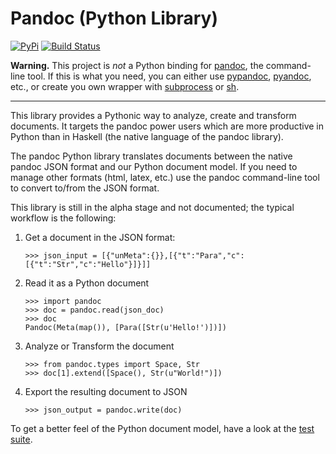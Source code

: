 

Pandoc (Python Library)
================================================================================

[![PyPi](https://img.shields.io/pypi/v/pandoc.svg)](https://pypi.python.org/pypi/pandoc)
 [![Build Status](https://travis-ci.org/boisgera/pandoc.svg?branch=master)](https://travis-ci.org/boisgera/pandoc)

**Warning.**
This project is *not* a Python binding for [pandoc], the command-line tool. 
If this is what you need, you can either use [pypandoc], [pyandoc], etc.,
or create you own wrapper with [subprocess] or [sh].

[pandoc]: http://pandoc.org/
[pypandoc]: https://pypi.python.org/pypi/pypandoc/
[pyandoc]: https://github.com/kennethreitz/pyandoc
[sh]: https://amoffat.github.io/sh/
[subprocess]: https://docs.python.org/2/library/subprocess.html

-----

This library provides a Pythonic way to analyze, create and 
transform documents.
It targets the pandoc power users which are more productive
in Python than in Haskell (the native language of the pandoc library).

The pandoc Python library translates documents between the native 
pandoc JSON format and our Python document model. 
If you need to manage other formats (html, latex, etc.) use the 
pandoc command-line tool to convert to/from the JSON format.

This library is still in the alpha stage and not documented;
the typical workflow is the following:

 1. Get a document in the JSON format:

        >>> json_input = [{"unMeta":{}},[{"t":"Para","c":[{"t":"Str","c":"Hello"}]}]]

 2. Read it as a Python document

        >>> import pandoc
        >>> doc = pandoc.read(json_doc)
        >>> doc
        Pandoc(Meta(map()), [Para([Str(u'Hello!')])])

 3. Analyze or Transform the document

        >>> from pandoc.types import Space, Str
        >>> doc[1].extend([Space(), Str(u"World!")])

 4. Export the resulting document to JSON

        >>> json_output = pandoc.write(doc)

To get a better feel of the Python document model, 
have a look at the [test suite][].

[test suite]: https://github.com/boisgera/pandoc/blob/master/pandoc/tests.md


<!--

Common Code
--------------------------------------------------------------------------------

For all examples, we use the following imports

    import json
    import sys
    import pandoc
    from pandoc.types import *

and the following depth-first document iterator: 

    def iter(elt, enter=None, exit=None):
        yield elt
        if enter is not None:
            enter(elt)
        if isinstance(elt, dict):
            elt = elt.items()
        if hasattr(elt, "__iter__"): # exclude strings
            for child in elt:
                 for subelt in iter(child, enter, exit):
                     yield subelt
        if exit is not None:
            exit(elt)


Mathematics
--------------------------------------------------------------------------------

Define the file `math.py` to count the number of math items in documents:

    def find_math(doc):
        return [elt for elt in iter(doc) if type(elt) is Math]
        
    if __name__ == "__main__":
        doc = pandoc.read(json.load(sys.stdin))
        print "math:", len(find_math(doc)), "items."

Then, use it on the (markdown) document `doc.txt`:

    $ pandoc -t json doc.txt | python math.py


Implicit Sections
--------------------------------------------------------------------------------

I like to use bold text at the beginning of a paragraph to denote the existence 
of a low-level section. 
This pattern can be detected and the sections automatically explicited.

Define a `sections.py` file ; then, use the hooks defined in the depth-first
iterator factory to provide the full path from the root to the element at 
each step:

    def iter_path(elt):
        parents = []
        def enter(elt_):
            parents.append(elt_)
        def exit(elt_):
            parents.pop()
        for elt_ in iter(elt, enter, exit):
            yield parents + [elt_]

Leverage this new iterator to find the parent of an element:

    def find_parent(doc, elt):
        for path in iter_path(doc):
            elt_ = path[-1]
            parent = path[-2] if len(path) >= 2 else None
            if elt is elt_:
                 return parent

To detect a paragraph that is an implicit section, define:

    def match_implicit_section(elt):
        if type(elt) is Para:
            content = elt[0]
            if len(content) >= 1 and type(content[0]) is Strong:
                return True
        return False

The transformation itself:

    def explicit_sections(doc, level=6):
        for para in filter(match_implicit_section, iter(doc)):
            blocks = find_parent(doc, para)
            content = para[0].pop(0)[0]
            if len(para[0]) >= 1 and para[0][0] == Space():
                para[0].pop(0)
            index = blocks.index(para)
            header = Header(level, ("", [], []), content)
            blocks.insert(index, header)
        return doc

Finally, provide the command-line API with

    if __name__ == "__main__":
        doc = pandoc.read(json.load(sys.stdin))
        doc = explicit_sections(doc)
        print json.dumps(pandoc.write(doc))

and use it like that:

    $ pandoc -t json doc.txt | \
    > python sections.py | \
    > pandoc -f json -o doc2.txt

-->

